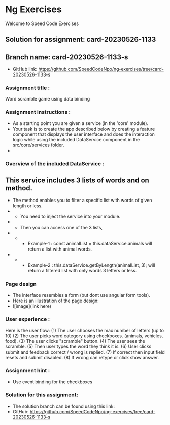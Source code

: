 # Ng Exercises
Welcome to Speed Code Exercises

## Solution for assignment:  card-20230526-1133

## Branch name:  card-20230526-1133-s
- GitHub link: https://github.com/SpeedCodeNpo/ng-exercises/tree/card-20230526-1133-s

### Assignment title :
Word scramble game using data binding

### Assignment instructions :
- As a starting point you are given a service (in the 'core' module).
- Your task is to create the app described below by creating a feature component
  that displays the user interface and does the interaction logic while using the 
  included DataService component in the src/core/services folder.
-
### Overview of the included DataService :
This service includes 3 lists of words and on method.
-
- The method enables you to filter a specific list with words of given length or less.
- - You need to inject the service into your module.
- - Then you can access one of the 3 lists, 
- - - Example-1 : const animalList = this.dataService.animals will return a list with animal words.
- - - Example-2 : this.dataService.getByLength(animalList, 3); will return a filtered list with only words 3 letters or less.


### Page design
- The interface resembles a form (but dont use angular form tools).
- Here is an illustration of the page design:
- ![image](link here)

### User experience :
Here is the user flow:
(1) The user chooses the max number of letters (up to 10)
(2) The user picks word category using checkboxes.
       (animals, vehicles, food).
(3) The user clicks "scramble" button.
(4) The user sees the scramble.
(5) Then user types the word they think it is.
(6) User clicks submit and feedback  correct / wrong is replied.
(7) If correct then input field resets and submit disabled.
(8) If wrong can retype or click show answer.

### Assignment hint :
- Use event binding for the checkboxes

### Solution for this assignment:
- The solution branch can be found using this link:
- GitHub:  https://github.com/SpeedCodeNpo/ng-exercises/tree/card-20230526-1133-s
